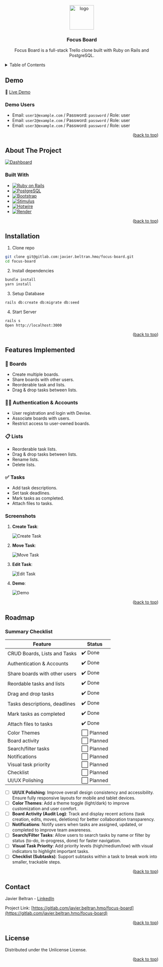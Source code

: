 <a id="readme-top"></a>

<!-- Shields
LinkedIn
Portfolio
Github
 -->

<br>
<div align="center">
   <!-- TODO -->
   <a href="https://focus-board.onrender.com"><img src="./app/assets/images/logo.png" alt="logo" width="80" height="80"></a>

   <h3 align="center">Focus Board</h3>

   <p align="center">
      Focus Board is a full-stack Trello clone built with Ruby on Rails and PostgreSQL.
   </p>
</div>

<!-- TABLE OF CONTETS -->
 <details>
   <summary>Table of Contents</summary>
   <ol>
      <li>
         <a href="#demo">Demo</a>
      </li>
      <li>
         <a href="#about-the-project">About the Project</a>
         <ul>
            <li><a href="#built-with">Built With</a></li>
         </ul>
      </li>
      <li><a href="#installation">Installation</a></li>
      <li><a href="#features-implemented">Features Implemented</a></li>
      <li><a href="#roadmap">Roadmap</a></li>
      <li><a href="#contact">Contact</a></li>
      <li><a href="#license">License</a></li>
   </ol>
 </details>

<!-- DEMO -->

## Demo

🔗 [Live Demo](https://focus-board.onrender.com)

### Demo Users

- Email: `user1@example.com` / Password: `password` / Role: user
- Email: `user2@example.com` / Password: `password` / Role: user
- Email: `user3@example.com` / Password: `password` / Role: user

<p align="right">(<a href="#readme-top">back to top</a>)</p>

<!-- ABOUT -->

## About The Project

[![Dashboard][dashboard]](https://focus-board.onrender.com)

### Built With

- [![Ruby on Rails][Rails-badge]][Rails-url]
- [![PostgreSQL][Postgres-badge]][Postgres-url]
- [![Bootstrap][Bootstrap-badge]][Bootstrap-url]
- [![Stimulus][Stimulus-badge]][Stimulus-url]
- [![Hotwire][Hotwire-badge]][Hotwire-url]
- [![Render][Render-badge]][Render-url]

<p align="right">(<a href="#readme-top">back to top</a>)</p>

## Installation

1. Clone repo

```sh
git clone git@gitlab.com:javier.beltran.hmo/focus-board.git
cd focus-board
```

2. Install dependencies

```sh
bundle install
yarn install
```

3. Setup Database

```sh
rails db:create db:migrate db:seed
```

4. Start Server

```sh
rails s
Open http://localhost:3000
```

<p align="right">(<a href="#readme-top">back to top</a>)</p>

## Features Implemented

### 🧠 Boards

- Create multiple boards.
- Share boards with other users.
- Reorderable task and lists.
- Drag & drop tasks between lists.

### 🧑‍💼 Authentication & Accounts

- User registration and login with Devise.
- Associate boards with users.
- Restrict access to user-owned boards.

### 📋 Lists

- Reorderable task lists.
- Drag & drop tasks between lists.
- Rename lists.
- Delete lists.

### ✅ Tasks

- Add task descriptions.
- Set task deadlines.
- Mark tasks as completed.
- Attach files to tasks.

### Screenshots

1. **Create Task**:

   ![Create Task][create-task]

2. **Move Task**:

   ![Move Task][move-task]

3. **Edit Task**:

   ![Edit Task][edit-task]

4. **Demo**:

   ![Demo][demo]

<p align="right">(<a href="#readme-top">back to top</a>)</p>

## Roadmap

### Summary Checklist

| Feature                       | Status     |
| ----------------------------- | ---------- |
| CRUD Boards, Lists and Tasks  | ✔️ Done    |
| Authentication & Accounts     | ✔️ Done    |
| Share boards with other users | ✔️ Done    |
| Reordable tasks and lists     | ✔️ Done    |
| Drag and drop tasks           | ✔️ Done    |
| Tasks descriptions, deadlines | ✔️ Done    |
| Mark tasks as completed       | ✔️ Done    |
| Attach files to tasks         | ✔️ Done    |
| Color Themes                  | ⬜ Planned |
| Board activity                | ⬜ Planned |
| Search/filter tasks           | ⬜ Planned |
| Notifications                 | ⬜ Planned |
| Visual task priority          | ⬜ Planned |
| Checklist                     | ⬜ Planned |
| UI/UX Polishing               | ⬜ Planned |

- [ ] **UI/UX Polishing**: Improve overall design consistency and accessibility. Ensure fully responsive layouts for mobile and tablet devices.
- [ ] **Color Themes**: Add a theme toggle (light/dark) to improve customization and user comfort.
- [ ] **Board Activity (Audit Log)**: Track and display recent actions (task creation, edits, moves, deletions) for better collaboration transparency.
- [ ] **Notifications**: Notify users when tasks are assigned, updated, or completed to improve team awareness.
- [ ] **Search/Filter Tasks**: Allow users to search tasks by name or filter by status (to-do, in-progress, done) for faster navigation.
- [ ] **Visual Task Priority**: Add priority levels (high/medium/low) with visual indicators to highlight important tasks.
- [ ] **Checklist (Subtasks)**: Support subtasks within a task to break work into smaller, trackable steps.

<p align="right">(<a href="#readme-top">back to top</a>)</p>

## Contact

Javier Beltran - [LinkedIn](https://www.linkedin.com/in/javier-alejandro-beltran-montiel-3172222b1/)

Project Link: [https://gitlab.com/javier.beltran.hmo/focus-board](https://gitlab.com/javier.beltran.hmo/focus-board)

<p align="right">(<a href="#readme-top">back to top</a>)</p>

## License

Distributed under the Unlicense License.

<p align="right">(<a href="#readme-top">back to top</a>)</p>

<!-- Links and images -->

[//]: # "Badge links"
[Rails-badge]: https://img.shields.io/badge/Ruby%20on%20Rails-7-red?style=for-the-badge&logo=ruby&logoColor=white
[Rails-url]: https://rubyonrails.org/
[Postgres-badge]: https://img.shields.io/badge/PostgreSQL-336791?style=for-the-badge&logo=postgresql&logoColor=white
[Postgres-url]: https://www.postgresql.org/
[Bootstrap-badge]: https://img.shields.io/badge/Bootstrap-563D7C?style=for-the-badge&logo=bootstrap&logoColor=white
[Bootstrap-url]: https://getbootstrap.com/
[Stimulus-badge]: https://img.shields.io/badge/Stimulus-FF6F61?style=for-the-badge&logo=stimulus&logoColor=white
[Stimulus-url]: https://stimulus.hotwired.dev/
[Hotwire-badge]: https://img.shields.io/badge/Hotwire-FF2D20?style=for-the-badge&logo=hotwire&logoColor=white
[Hotwire-url]: https://hotwired.dev/
[Render-badge]: https://img.shields.io/badge/Render-00CFFF?style=for-the-badge&logo=render&logoColor=white
[Render-url]: https://render.com/
[//]: # "Images"
[create-task]: app/assets/images/create-task.png
[dashboard]: app/assets/images/Dashboard.png
[demo]: app/assets/images/demo.png
[edit-task]: app/assets/images/edit-task.png
[move-task]: app/assets/images/move-task.gif
